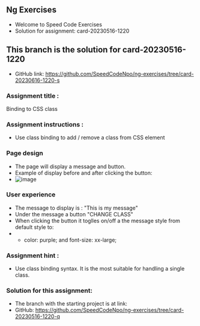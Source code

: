 ## Ng Exercises
- Welcome to Speed Code Exercises
- Solution for assignment: card-20230516-1220

## This branch is the solution for card-20230516-1220
- GitHub link: https://github.com/SpeedCodeNpo/ng-exercises/tree/card-20230616-1220-s

### Assignment title :
Binding to CSS class

### Assignment instructions :
- Use class binding to add / remove a class from CSS element

### Page design
- The page will display a message and button.
- Example of display before and after clicking the button:
- ![image](https://github.com/SpeedCodeNpo/ng-exercises/assets/132397719/a0ec8cde-c5b4-48b3-b140-46d04c0223b4)

### User experience
- The message to display is : "This is my message"
- Under the message a button "CHANGE CLASS"
- When clicking the button it toglles on/off a the message style from default style to: 
- - color: purple; and font-size: xx-large;

### Assignment hint :
- Use class binding syntax. It is the most suitable for handling a single class.

### Solution for this assignment:
- The branch with the starting project is at link:
- GitHub:  https://github.com/SpeedCodeNpo/ng-exercises/tree/card-20230516-1220-q